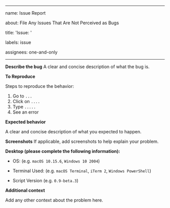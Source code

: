 * * *

name: Issue Report

about: File Any Issues That Are Not Perceived as Bugs

title: 'Issue: '

labels: issue

assignees: one-and-only

* * *

**Describe the bug**
A clear and concise description of what the bug is.

**To Reproduce**

Steps to reproduce the behavior:

1.  Go to `...`
2.  Click on `....`
3.  Type `.....`
4.  See an error

**Expected behavior**

A clear and concise description of what you expected to happen.

**Screenshots**
If applicable, add screenshots to help explain your problem.

**Desktop (please complete the following information):**

-   OS: (e.g. `macOS 10.15.6`, `Windows 10 2004`)

-   Terminal Used: (e.g. `macOS Terminal`, `iTerm 2`, `Windows PowerShell`)

-   Script Version (e.g. `0.9-beta.3`)

**Additional context**

Add any other context about the problem here.
